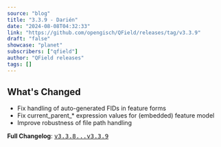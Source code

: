 ```yaml
---
source: "blog"
title: "3.3.9 - Darién"
date: "2024-08-08T04:32:33"
link: "https://github.com/opengisch/QField/releases/tag/v3.3.9"
draft: "false"
showcase: "planet"
subscribers: ["qfield"]
author: "QField releases"
tags: []
---
```


<h2>What's Changed</h2>
<ul>
<li>Fix handling of auto-generated FIDs in feature forms</li>
<li>Fix current_parent_* expression values for (embedded) feature model</li>
<li>Improve robustness of file path handling</li>
</ul>
<p><strong>Full Changelog</strong>: <a class="commit-link" href="https://github.com/opengisch/QField/compare/v3.3.8...v3.3.9"><tt>v3.3.8...v3.3.9</tt></a></p>
